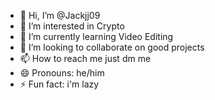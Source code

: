 - 👋 Hi, I’m @Jackjj09
- 👀 I’m interested in Crypto
- 🌱 I’m currently learning Video Editing
- 💞️ I’m looking to collaborate on good projects
- 📫 How to reach me just dm me
- 😄 Pronouns: he/him
- ⚡ Fun fact: i'm lazy

<!---
Jackjj09/Jackjj09 is a ✨ special ✨ repository because its `README.md` (this file) appears on your GitHub profile.
You can click the Preview link to take a look at your changes.
--->
